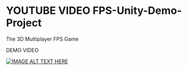 # YOUTUBE VIDEO FPS-Unity-Demo-Project
The 3D Multiplayer FPS Game

DEMO VIDEO


[![IMAGE ALT TEXT HERE](https://img.youtube.com/vi/1nKgll_ctJg/0.jpg)](https://www.youtube.com/watch?v=1nKgll_ctJg)

